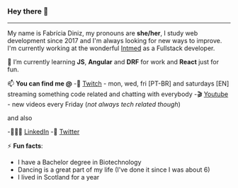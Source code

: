 ### Hey there 👋

----
My name is Fabrícia Diniz, my pronouns are **she/her**, I study web development since 2017 and I'm always looking for new ways to improve. I'm currently working at the wonderful [Intmed](https://intmed.com.br/) as a Fullstack developer.

🌱 I’m currently learning **JS**, **Angular** and **DRF** for work and **React** just for fun.

📫 **You can find me @**
  -👾 [Twitch](http://twitch.tv/nomadcodemist) - mon, wed, fri [PT-BR] and saturdays [EN] streaming something code related and chatting with everybody
  -🎬 [Youtube](http://youtube.com/c/nomadcodemist) - new videos every Friday (_not always tech related though_) 
  
  and also
  
  -👩🏼‍💻 [LinkedIn](https://www.linkedin.com/in/fabr%C3%ADcia-diniz-548a8b45/)
  -🐣 [Twitter](http://twitter.com/nomadcodemist)

⚡ **Fun facts**:
- I have a Bachelor degree in Biotechnology
- Dancing is a great part of my life (I've done it since I was about 6)
- I lived in Scotland for a year
